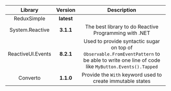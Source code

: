 ﻿Library|Version|Description
:---:|:--:|:---:
ReduxSimple|**latest**|
System.Reactive|**3.1.1**|The best library to do Reactive Programming with .NET
ReactiveUI.Events|**8.2.1**|Used to provide syntactic sugar on top of `Observable.FromEventPattern` to be able to write one line of code like `MyButton.Events().Tapped`
Converto|**1.1.0**|Provide the `With` keyword used to create immutable states